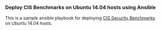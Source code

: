 ### Deploy CIS Benchmarks on Ubuntu 14.04 hosts using Ansible

This is a sample ansible playbook for deploying [CIS Security Benchmarks](http://benchmarks.cisecurity.org/) on Ubuntu 14.04 hosts.
